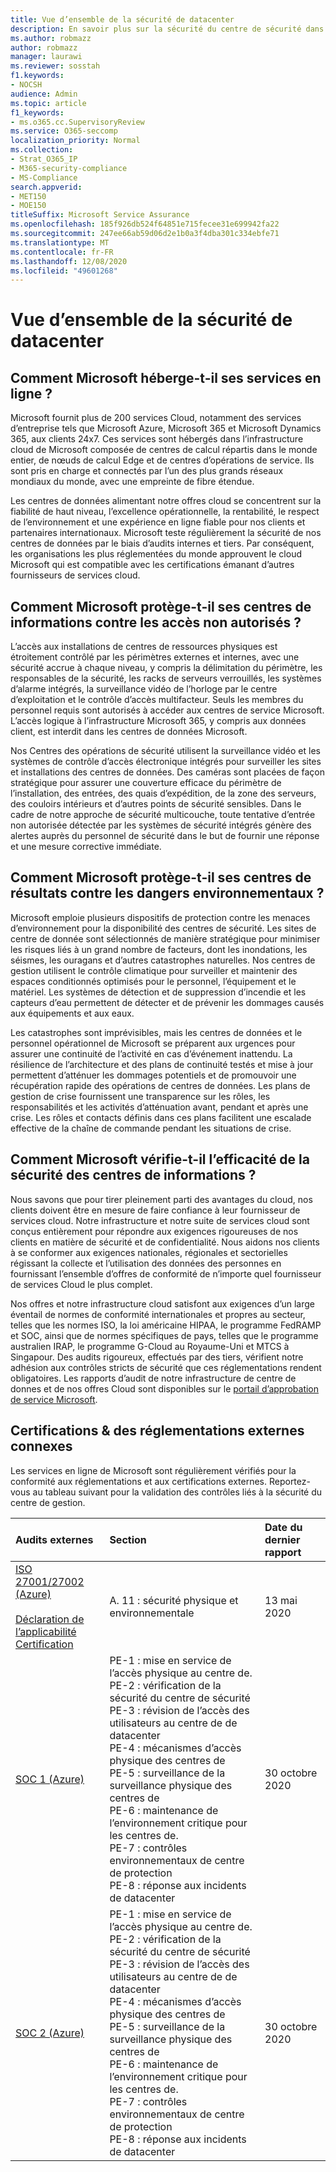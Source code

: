 ```yaml
---
title: Vue d’ensemble de la sécurité de datacenter
description: En savoir plus sur la sécurité du centre de sécurité dans Microsoft 365
ms.author: robmazz
author: robmazz
manager: laurawi
ms.reviewer: sosstah
f1.keywords:
- NOCSH
audience: Admin
ms.topic: article
f1_keywords:
- ms.o365.cc.SupervisoryReview
ms.service: O365-seccomp
localization_priority: Normal
ms.collection:
- Strat_O365_IP
- M365-security-compliance
- MS-Compliance
search.appverid:
- MET150
- MOE150
titleSuffix: Microsoft Service Assurance
ms.openlocfilehash: 185f926db524f64851e715fecee31e699942fa22
ms.sourcegitcommit: 247ee66ab59d06d2e1b0a3f4dba301c334ebfe71
ms.translationtype: MT
ms.contentlocale: fr-FR
ms.lasthandoff: 12/08/2020
ms.locfileid: "49601268"
---
```

# <a name="datacenter-security-overview"></a>Vue d’ensemble de la sécurité de datacenter

## <a name="how-does-microsoft-host-its-online-services"></a>Comment Microsoft héberge-t-il ses services en ligne ?

Microsoft fournit plus de 200 services Cloud, notamment des services d’entreprise tels que Microsoft Azure, Microsoft 365 et Microsoft Dynamics 365, aux clients 24x7. Ces services sont hébergés dans l’infrastructure cloud de Microsoft composée de centres de calcul répartis dans le monde entier, de nœuds de calcul Edge et de centres d’opérations de service. Ils sont pris en charge et connectés par l’un des plus grands réseaux mondiaux du monde, avec une empreinte de fibre étendue.

Les centres de données alimentant notre offres cloud se concentrent sur la fiabilité de haut niveau, l’excellence opérationnelle, la rentabilité, le respect de l’environnement et une expérience en ligne fiable pour nos clients et partenaires internationaux. Microsoft teste régulièrement la sécurité de nos centres de données par le biais d’audits internes et tiers. Par conséquent, les organisations les plus réglementées du monde approuvent le cloud Microsoft qui est compatible avec les certifications émanant d’autres fournisseurs de services cloud.

## <a name="how-does-microsoft-protect-its-datacenters-from-unauthorized-access"></a>Comment Microsoft protège-t-il ses centres de informations contre les accès non autorisés ?

L’accès aux installations de centres de ressources physiques est étroitement contrôlé par les périmètres externes et internes, avec une sécurité accrue à chaque niveau, y compris la délimitation du périmètre, les responsables de la sécurité, les racks de serveurs verrouillés, les systèmes d’alarme intégrés, la surveillance vidéo de l’horloge par le centre d’exploitation et le contrôle d’accès multifacteur. Seuls les membres du personnel requis sont autorisés à accéder aux centres de service Microsoft. L’accès logique à l’infrastructure Microsoft 365, y compris aux données client, est interdit dans les centres de données Microsoft.

Nos Centres des opérations de sécurité utilisent la surveillance vidéo et les systèmes de contrôle d’accès électronique intégrés pour surveiller les sites et installations des centres de données. Des caméras sont placées de façon stratégique pour assurer une couverture efficace du périmètre de l’installation, des entrées, des quais d’expédition, de la zone des serveurs, des couloirs intérieurs et d’autres points de sécurité sensibles. Dans le cadre de notre approche de sécurité multicouche, toute tentative d’entrée non autorisée détectée par les systèmes de sécurité intégrés génère des alertes auprès du personnel de sécurité dans le but de fournir une réponse et une mesure corrective immédiate.

## <a name="how-does-microsoft-protect-its-datacenters-from-environmental-hazards"></a>Comment Microsoft protège-t-il ses centres de résultats contre les dangers environnementaux ?

Microsoft emploie plusieurs dispositifs de protection contre les menaces d’environnement pour la disponibilité des centres de sécurité. Les sites de centre de donnée sont sélectionnés de manière stratégique pour minimiser les risques liés à un grand nombre de facteurs, dont les inondations, les séismes, les ouragans et d’autres catastrophes naturelles. Nos centres de gestion utilisent le contrôle climatique pour surveiller et maintenir des espaces conditionnés optimisés pour le personnel, l’équipement et le matériel. Les systèmes de détection et de suppression d’incendie et les capteurs d’eau permettent de détecter et de prévenir les dommages causés aux équipements et aux eaux.

Les catastrophes sont imprévisibles, mais les centres de données et le personnel opérationnel de Microsoft se préparent aux urgences pour assurer une continuité de l’activité en cas d’événement inattendu. La résilience de l’architecture et des plans de continuité testés et mise à jour permettent d’atténuer les dommages potentiels et de promouvoir une récupération rapide des opérations de centres de données. Les plans de gestion de crise fournissent une transparence sur les rôles, les responsabilités et les activités d’atténuation avant, pendant et après une crise. Les rôles et contacts définis dans ces plans facilitent une escalade effective de la chaîne de commande pendant les situations de crise.

## <a name="how-does-microsoft-verify-the-effectiveness-of-datacenter-security"></a>Comment Microsoft vérifie-t-il l’efficacité de la sécurité des centres de informations ?

Nous savons que pour tirer pleinement parti des avantages du cloud, nos clients doivent être en mesure de faire confiance à leur fournisseur de services cloud. Notre infrastructure et notre suite de services cloud sont conçus entièrement pour répondre aux exigences rigoureuses de nos clients en matière de sécurité et de confidentialité. Nous aidons nos clients à se conformer aux exigences nationales, régionales et sectorielles régissant la collecte et l’utilisation des données des personnes en fournissant l’ensemble d’offres de conformité de n’importe quel fournisseur de services Cloud le plus complet.

Nos offres et notre infrastructure cloud satisfont aux exigences d’un large éventail de normes de conformité internationales et propres au secteur, telles que les normes ISO, la loi américaine HIPAA, le programme FedRAMP et SOC, ainsi que de normes spécifiques de pays, telles que le programme australien IRAP, le programme G-Cloud au Royaume-Uni et MTCS à Singapour. Des audits rigoureux, effectués par des tiers, vérifient notre adhésion aux contrôles stricts de sécurité que ces réglementations rendent obligatoires. Les rapports d’audit de notre infrastructure de centre de donnes et de nos offres Cloud sont disponibles sur le [portail d’approbation de service Microsoft](https://servicetrust.microsoft.com/).

## <a name="related-external-regulations--certifications"></a>Certifications & des réglementations externes connexes

Les services en ligne de Microsoft sont régulièrement vérifiés pour la conformité aux réglementations et aux certifications externes. Reportez-vous au tableau suivant pour la validation des contrôles liés à la sécurité du centre de gestion.

| **Audits externes** | **Section** | **Date du dernier rapport** |
|:--------------------|:------------|:-----------------------|  
| [ISO 27001/27002 (Azure)](https://servicetrust.microsoft.com/ViewPage/MSComplianceGuideV3?command=Download&downloadType=Document&downloadId=3383676c-b365-4288-a3c0-086ed8d737e3&tab=7027ead0-3d6b-11e9-b9e1-290b1eb4cdeb&docTab=7027ead0-3d6b-11e9-b9e1-290b1eb4cdeb_ISO_Reports) <br><br> [Déclaration de l’applicabilité](https://servicetrust.microsoft.com/ViewPage/MSComplianceGuideV3?command=Download&downloadType=Document&downloadId=00af6c3e-7f3e-4e0d-8b0e-79f45ef2cef1&tab=7027ead0-3d6b-11e9-b9e1-290b1eb4cdeb&docTab=7027ead0-3d6b-11e9-b9e1-290b1eb4cdeb_ISO_Reports) <br> [Certification](https://servicetrust.microsoft.com/ViewPage/MSComplianceGuideV3?command=Download&downloadType=Document&downloadId=4e5d7afb-2cee-4704-95cc-bb8c95a8e52a&tab=7027ead0-3d6b-11e9-b9e1-290b1eb4cdeb&docTab=7027ead0-3d6b-11e9-b9e1-290b1eb4cdeb_ISO_Reports) | A. 11 : sécurité physique et environnementale | 13 mai 2020 |
| [SOC 1 (Azure)](https://servicetrust.microsoft.com/ViewPage/MSComplianceGuideV3?command=Download&downloadType=Document&downloadId=66043614-5628-4e26-83be-057eb3bb026c&tab=7027ead0-3d6b-11e9-b9e1-290b1eb4cdeb&docTab=7027ead0-3d6b-11e9-b9e1-290b1eb4cdeb_SOC_%2F_SSAE_16_Reports) | PE-1 : mise en service de l’accès physique au centre de. <br> PE-2 : vérification de la sécurité du centre de sécurité <br> PE-3 : révision de l’accès des utilisateurs au centre de de datacenter <br> PE-4 : mécanismes d’accès physique des centres de <br> PE-5 : surveillance de la surveillance physique des centres de <br> PE-6 : maintenance de l’environnement critique pour les centres de. <br> PE-7 : contrôles environnementaux de centre de protection <br> PE-8 : réponse aux incidents de datacenter | 30 octobre 2020 |
| [SOC 2 (Azure)](https://servicetrust.microsoft.com/ViewPage/MSComplianceGuideV3?command=Download&downloadType=Document&downloadId=ce5bfbea-3514-40ae-a8a6-3617106a0b56&tab=7027ead0-3d6b-11e9-b9e1-290b1eb4cdeb&docTab=7027ead0-3d6b-11e9-b9e1-290b1eb4cdeb_SOC_%2F_SSAE_16_Reports) | PE-1 : mise en service de l’accès physique au centre de. <br> PE-2 : vérification de la sécurité du centre de sécurité <br> PE-3 : révision de l’accès des utilisateurs au centre de de datacenter <br> PE-4 : mécanismes d’accès physique des centres de <br> PE-5 : surveillance de la surveillance physique des centres de <br> PE-6 : maintenance de l’environnement critique pour les centres de. <br> PE-7 : contrôles environnementaux de centre de protection <br> PE-8 : réponse aux incidents de datacenter | 30 octobre 2020 |
